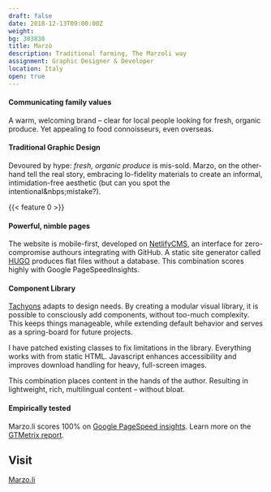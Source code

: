```yaml
---
draft: false
date: 2018-12-13T09:00:00Z
weight:
bg: 383838
title: Marzò
description: Traditional farming, The Marzoli way
assignment: Graphic Designer & Developer
location: Italy
open: true
---
```




<!--date: 2019-02-03T15:49:50.219Z-->

<!--
{{/* <flickity src="3si/images/3si-sales.jpg" title="3Si marketing content" selectCell="flkty.selectCell( value, isWrapped, isInstant )" > */}}
-->

#### Communicating family values

A warm, welcoming brand – clear for local people looking for fresh, organic produce. Yet appealing to food connoisseurs, even overseas.

#### Traditional Graphic Design

Devoured by&nbsp;hype: _fresh, organic produce_ is mis-sold. Marzo, on the other-hand tell the real&nbsp;story, embracing lo-fidelity materials to create an informal, intimidation-free aesthetic (but can you spot the intentional&nbps;mistake?).

{{< feature 0 >}}

#### Powerful, nimble pages

The website is mobile-first, developed on [NetlifyCMS](https://www.netlifycms.org/), an interface for zero-compromise&nbsp;authours integrating with&nbsp;GitHub. A static site generator called [HUGO](https://gohugo.io/) produces flat files without a database. This combination scores highly with Google PageSpeedInsights.

#### Component Library

[Tachyons](tachyons.io/)&nbsp;adapts to design needs. By creating a modular visual library, it is possible to consciously add components, without too-much complexity. This keeps things manageable, while extending default behavior and serves as a spring-board for future&nbsp;projects.

I have patched existing classes to fix limitations in the library. Everything works with from static HTML. Javascript enhances accessibility and improves download handling for heavy, full-screen images.

<!--
with _blazy.js_.
list.js handles client-side search. And the gallery is handled by Flickity.
-->

This combination places content in the hands of the author. Resulting in lightweight, rich, multilingual content – without bloat.

#### Empirically tested

Marzo.li scores 100% on [Google PageSpeed insights](https://developers.google.com/speed/pagespeed/insights/?url=https://marzo.li/). Learn more on the [GTMetrix report](https://inspiredlabs.co.uk/gtmetrix.com/reports/may-2019-marzo.li.pdf).




<!--#### Intelligent systems

With OpenCV we aim to solve common problems during harvest. Machine learning and artificial intelligence should resolve challenges of abundance.
-->

<!--Design & Development. Winter&nbsp;2017 - Spring&nbsp;2019
  Marzò-->
<!--
### Marzò are interested in technology that can improve their fledgling business.
#### The problem with quality control
Automating farm activities isn't always viable, and still relies on a hierarchy of farmhands.
Monitoring people's output is often met with resistance. So to improve precision harvesting and simplify the rules, algorithmic comparison provides a cost-effective way to monitor yeilds. By prototyping with OpenCV, the business is exploring the viability of automation and reaping the benefits.
-->

## Visit

[Marzo.li](https://marzo.li/) <!-- Update Marzò -->
